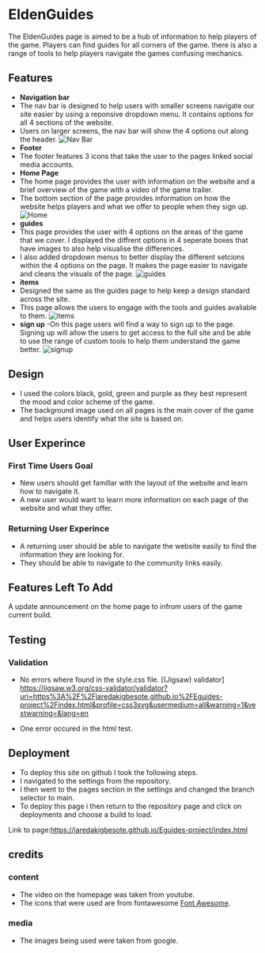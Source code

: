 # EldenGuides

The EldenGuides page is aimed to be a hub of information to help players of the game. Players can find guides for all corners of the game. there is also a range of tools to help players navigate the games confusing mechanics.

## Features

- __Navigation bar__
- The nav bar is designed to help users with smaller screens navigate our site easier by using a reponsive dropdown menu. It contains options for all 4 sections of the website.
- Users on larger screens, the nav bar will show the 4 options out along the header.
   ![Nav Bar]()
- __Footer__
- The footer features 3 icons that take the user to the pages linked social media accounts.
- __Home Page__
- The home page provides the user with information on the website and a brief overview of the game with a video of the game trailer.
- The bottom section of the page provides information on how the website helps players and what we offer to people when they sign up.
   ![Home](https://github.com/jaredakigbesote/Eguides-project/blob/main/assets/media/home%20page.PNG)
- __guides__
- This page provides the user with 4 options on the areas of the game that we cover. I displayed the diffrent options in 4 seperate boxes that have images to also help visualise the differences.
- I also added dropdown menus to better display the different setcions within the 4 options on the page. It makes the page easier to navigate and cleans the visuals of the page.
   ![guides](https://github.com/jaredakigbesote/Eguides-project/blob/main/assets/media/guides.PNG)
- __items__
- Designed the same as the guides page to help keep a design standard across the site.
- This page allows the users to engage with the tools and guides avaliable to them.
   ![items](https://github.com/jaredakigbesote/Eguides-project/blob/main/assets/media/items.PNG)
- __sign up__
-On this page users will find a way to sign up to the page. Signing up will allow the users to get access to the full site and be able to use the range of custom tools to help them understand the game better.
   ![signup](https://github.com/jaredakigbesote/Eguides-project/blob/main/assets/media/sign%20up.PNG)

## Design
- I used the colors black, gold, green and purple as they best represent the mood and color scheme of the game.
- The background image used on all pages is the main cover of the game and helps users identify what the site is based on.

## User Experince

###  First Time Users Goal
- New users should get famillar with the layout of the website and learn how to navigate it.
- A new user would want to learn more information on each page of the website and what they offer.

### Returning User Experince
- A returning user should be able to navigate the website easily to find the information they are looking for.
- They should be able to navigate to the community links easily.

## Features Left To Add
A update announcement on the home page to infrom users of the game current build.

## Testing
### Validation
- No errors where found in the style.css file. [(Jigsaw) validator] https://jigsaw.w3.org/css-validator/validator?uri=https%3A%2F%2Fjaredakigbesote.github.io%2FEguides-project%2Findex.html&profile=css3svg&usermedium=all&warning=1&vextwarning=&lang=en

- One error occured in the html test.

## Deployment

- To deploy this site on github I took the following steps.
- I navigated to the settings from the repository.
- I then went to the pages section in the settings and changed the branch selector to main.
- To deploy this page i then return to the repository page and click on deployments and choose a build to load.

Link to page:https://jaredakigbesote.github.io/Eguides-project/index.html

## credits

### content
- The video on the homepage was taken from youtube.
- The icons that were used are from fontawesome [Font Awesome](https://fontawesome.com/).

### media 
- The images being used were taken from google.